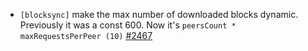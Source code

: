 - `[blocksync]` make the max number of downloaded blocks dynamic.
  Previously it was a const 600. Now it's `peersCount * maxRequestsPerPeer (10)` 
  [\#2467](https://github.com/cometbft/cometbft/pull/2467)
